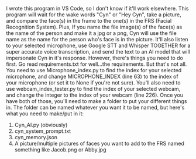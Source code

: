 I wrote this program in VS Code, so I don't know if it'll work elsewhere. This program will wait for the wake words "Cyn" or "Hey Cyn", take a picture, and compare the face(s) in the frame to the one(s) in the FRS (Facial Recognition System). Plus, If you name the file 
image(s) of the face(s) as the name of the person and make it a jpg or a png, Cyn will use the file name as the name for the person who's face is in the picture. It'll also listen to your selected microphone, use Google STT and Whisper TOGETHER for a super accurate voice 
transcription, and send the text to an AI model that will impersonate Cyn in it's response. However, there's things you need to do first. Go read requirements.txt for well...the requirements. But that's not all. You need to use Microphone_index.py to find the index for 
your selected microphone, and change MICROPHONE_INDEX (line 63) to the index of your microphone (or set it to None if you're not sure). You'll also need to use webcam_index_tester.py to find the index of your selected webcam, and change the integer to the index of your 
webcam (line 226). Once you have both of those, you'll need to make a folder to put your different things in. The folder can be named whatever you want it to be named, but here's what you need to make/put in it:
1. Cyn_AI.py (obviously)
2. cyn_system_prompt.txt
3. cyn_memory.json
4. A picture/multiple pictures of faces you want to add to the FRS named something like Jacob.png or Abby.jpg
